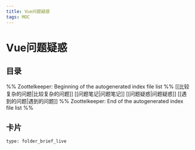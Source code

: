 ```yaml
---
title: Vue问题疑惑
tags: MOC
---
```

# Vue问题疑惑

## 目录



%% Zoottelkeeper: Beginning of the autogenerated index file list  %%
 [[比较复杂的问题|比较复杂的问题]]
 [[问题笔记|问题笔记]]
 [[问题疑惑|问题疑惑]]
 [[遇到的问题|遇到的问题]]
%% Zoottelkeeper: End of the autogenerated index file list  %%












## 卡片

```ccard
type: folder_brief_live
```



















